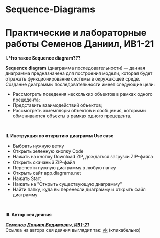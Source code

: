 <h1>Sequence-Diagrams</h1> 
<h1>Практические и лабораторные работы Семенов Даниил, ИВ1-21</h1> 

<p><b>I. Что такое Sequence diagram??? </b></p>
<b>Sequence diagram</b> (диаграмма последовательности) — данная диаграмма предназначена для построения модели, которая будет
отражать функционирование системы в окружающей среде. <br>
Создание диаграммы последовательности имеет следующие цели:
<ul>
  <li>Рассмотреть поведения нескольких объектов в рамках одного прецедента;</li>
  <li>Представить взаимодействий объектов;</li>
  <li>Рассмотреть экземпляры объектов и сообщения, которыми обмениваются объекты в рамках одного прецедента.</li></ul>
<br>   
<p><b>II. Инструкция по открытию диаграмм Use case </b></p>
<ul>
  <li>Выбрать нужную ветку </li>
  <li>Открыть зеленную кнопку Code</li>
  <li>Нажать на кнопку Download ZIP, дождаться загрузки ZIP-файла</li>
  <li>Открыть скачаный ZIP-файл</li>
  <li>Перенести нужную диаграмму в любую папку</li>
  <li>Открыть сайт app.diagrams.net</li>
  <li>Нажать Start</li>
  <li>Нажать на "Открыть существующую диаграмму"</li>
  <li>Найти папку, куда вы перенесли диаграмму и открыть файл диаграмму</li></ul>
<br>   
<p><b>III. Автор сея деяния </b></p>
<b><i><u>Семенов Даниил Вадимович, ИВ1-21</u></i></b> <br>
Ссылка на автора сея деяния выглядит так:
<a href="https://vk.com/semendaniel">vk</a> (кликабельно)
